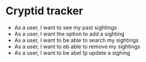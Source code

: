 # Cryptid tracker

- As a user, I want to see my past sightings
- As a user, I want the option to add a sighting
- As a user, I want to be able to search my sightings
- As a user, I want to eb able to remove my sightings
- As a user, I want to be abel tp update a sighing
